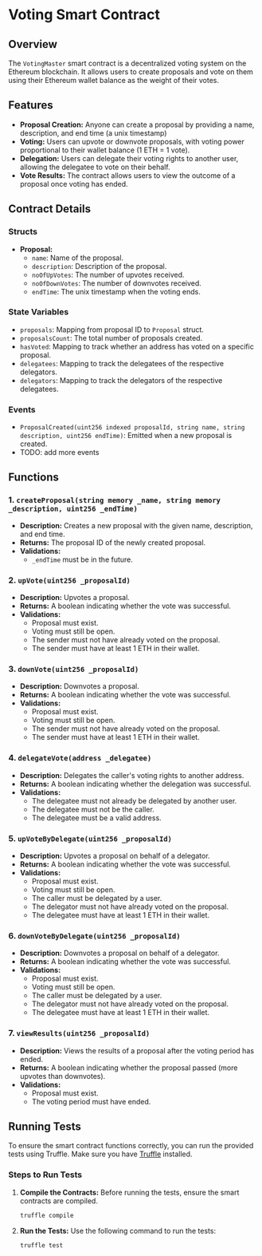 # Voting Smart Contract

## Overview

The `VotingMaster` smart contract is a decentralized voting system on the Ethereum blockchain. It allows users to create
proposals and vote on them using their Ethereum wallet balance as the weight of their votes.

## Features

- **Proposal Creation:** Anyone can create a proposal by providing a name, description, and end time (a unix timestamp)
- **Voting:** Users can upvote or downvote proposals, with voting power proportional to their wallet balance (1 ETH = 1
  vote).
- **Delegation:** Users can delegate their voting rights to another user, allowing the delegatee to vote on their
  behalf.
- **Vote Results:** The contract allows users to view the outcome of a proposal once voting has ended.

## Contract Details

### Structs

- **Proposal:**
    - `name`: Name of the proposal.
    - `description`: Description of the proposal.
    - `noOfUpVotes`: The number of upvotes received.
    - `noOfDownVotes`: The number of downvotes received.
    - `endTime`: The unix timestamp when the voting ends.

### State Variables

- `proposals`: Mapping from proposal ID to `Proposal` struct.
- `proposalsCount`: The total number of proposals created.
- `hasVoted`: Mapping to track whether an address has voted on a specific proposal.
- `delegatees`: Mapping to track the delegatees of the respective delegators.
- `delegators`: Mapping to track the delegators of the respective delegatees.

### Events

- `ProposalCreated(uint256 indexed proposalId, string name, string description, uint256 endTime)`: Emitted when a new
  proposal is created.
- TODO: add more events

## Functions

### 1. `createProposal(string memory _name, string memory _description, uint256 _endTime)`

- **Description:** Creates a new proposal with the given name, description, and end time.
- **Returns:** The proposal ID of the newly created proposal.
- **Validations:**
    - `_endTime` must be in the future.

### 2. `upVote(uint256 _proposalId)`

- **Description:** Upvotes a proposal.
- **Returns:** A boolean indicating whether the vote was successful.
- **Validations:**
    - Proposal must exist.
    - Voting must still be open.
    - The sender must not have already voted on the proposal.
    - The sender must have at least 1 ETH in their wallet.

### 3. `downVote(uint256 _proposalId)`

- **Description:** Downvotes a proposal.
- **Returns:** A boolean indicating whether the vote was successful.
- **Validations:**
    - Proposal must exist.
    - Voting must still be open.
    - The sender must not have already voted on the proposal.
    - The sender must have at least 1 ETH in their wallet.

### 4. `delegateVote(address _delegatee)`

- **Description:** Delegates the caller's voting rights to another address.
- **Returns:** A boolean indicating whether the delegation was successful.
- **Validations:**
    - The delegatee must not already be delegated by another user.
    - The delegatee must not be the caller.
    - The delegatee must be a valid address.

### 5. `upVoteByDelegate(uint256 _proposalId)`

- **Description:** Upvotes a proposal on behalf of a delegator.
- **Returns:** A boolean indicating whether the vote was successful.
- **Validations:**
    - Proposal must exist.
    - Voting must still be open.
    - The caller must be delegated by a user.
    - The delegator must not have already voted on the proposal.
    - The delegatee must have at least 1 ETH in their wallet.

### 6. `downVoteByDelegate(uint256 _proposalId)`

- **Description:** Downvotes a proposal on behalf of a delegator.
- **Returns:** A boolean indicating whether the vote was successful.
- **Validations:**
    - Proposal must exist.
    - Voting must still be open.
    - The caller must be delegated by a user.
    - The delegator must not have already voted on the proposal.
    - The delegatee must have at least 1 ETH in their wallet.

### 7. `viewResults(uint256 _proposalId)`

- **Description:** Views the results of a proposal after the voting period has ended.
- **Returns:** A boolean indicating whether the proposal passed (more upvotes than downvotes).
- **Validations:**
    - Proposal must exist.
    - The voting period must have ended.

## Running Tests

To ensure the smart contract functions correctly, you can run the provided tests using Truffle. Make sure you
have [Truffle](https://www.trufflesuite.com/) installed.

### Steps to Run Tests

1. **Compile the Contracts:**
   Before running the tests, ensure the smart contracts are compiled.

   ```bash
   truffle compile
   ```
2. **Run the Tests:**
   Use the following command to run the tests:

   ```bash
   truffle test
   ```